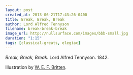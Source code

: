 ```yaml
---
layout: post
created_at: 2013-06-21T17:43:26-0400
title: Break, Break, Break
author: Lord Alfred Tennyson
filename: break-break-break
image_url: http://nullsurface.com/images/bbb-small.jpg
duration: "1:15"
tags: [classical-greats, elegiac]
---
```


_Break, Break, Break_.  Lord Alfred Tennyson.  1842.

Illustration by [W. E. F. Britten](http://en.wikipedia.org/wiki/File:W.E.F._Britten_-_The_Early_Poems_of_Alfred,_Lord_Tennyson_-_Break,_Break,_Break.jpg).
